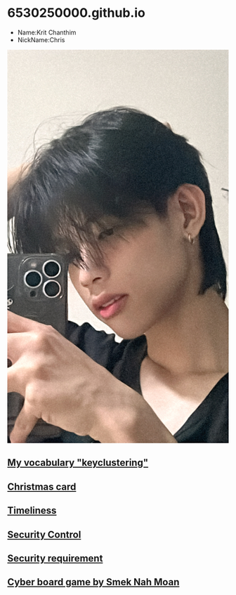 # 6530250000.github.io
 - Name:Krit Chanthim
 - NickName:Chris
   

![alt text](pic/08105DA6-B95E-4EEB-800B-4CC6AA2C43E6.jpeg)

## [My vocabulary "keyclustering"](keyclustering.md)


## [Christmas card](marry.md)


## [Timeliness](timeliness.md)


## [Security Control](SecurityControl.md)


## [Security requirement](security-requirement.md)


## [Cyber board game by Smek Nah Moan](board-game.md)
